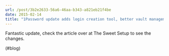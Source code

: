 ```yaml
---
url: /post/3b2e2633-56a6-46aa-b343-a821eb21f4be
date: 2015-02-14
title: "1Password update adds login creation tool, better vault management, and more – The Sweet Setup"
---
```


Fantastic update, check the article over at The Sweet Setup to see the changes.



(#blog)